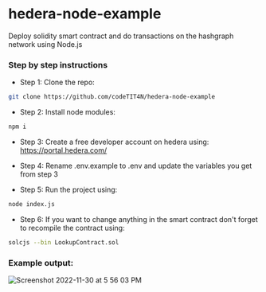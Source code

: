 # hedera-node-example
Deploy solidity smart contract and do transactions on the hashgraph network using Node.js

### Step by step instructions

- Step 1: Clone the repo: 
```bash
git clone https://github.com/codeTIT4N/hedera-node-example
```

- Step 2: Install node modules:
```bash
npm i
```

- Step 3: Create a free developer account on hedera using: https://portal.hedera.com/

- Step 4: Rename .env.example to .env and update the variables you get from step 3

- Step 5: Run the project using:
```bash
node index.js
```

- Step 6: If you want to change anything in the smart contract don't forget to recompile the contract using:
```bash
solcjs --bin LookupContract.sol
```

### Example output:
![Screenshot 2022-11-30 at 5 56 03 PM](https://user-images.githubusercontent.com/71545386/204795951-090b7310-67e5-4c92-a9e0-096c6894c52f.png)
